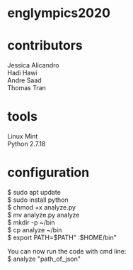 # englympics2020

# contributors
Jessica Alicandro  
Hadi Hawi  
Andre Saad  
Thomas Tran  

# tools
Linux Mint  
Python 2.7.18  

# configuration
$ sudo apt update  
$ sudo install python  
$ chmod +x analyze.py  
$ mv analyze.py analyze  
$ mkdir -p ~/bin  
$ cp analyze ~/bin  
$ export PATH=$PATH" :$HOME/bin"  

You can now run the code with cmd line:  
$ analyze "path_of_json"  
